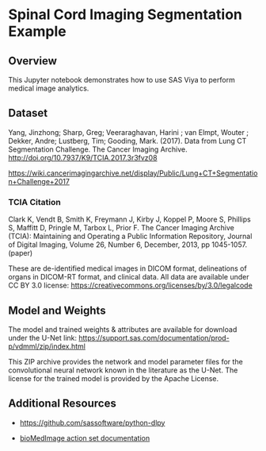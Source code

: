 # Spinal Cord Imaging Segmentation Example

## Overview

This Jupyter notebook demonstrates how to use SAS Viya to perform medical image
analytics.

## Dataset

Yang, Jinzhong; Sharp, Greg; Veeraraghavan, Harini ; van Elmpt, Wouter ; Dekker,
Andre; Lustberg, Tim; Gooding, Mark. (2017). Data from Lung CT Segmentation
Challenge. The Cancer Imaging Archive.
<http://doi.org/10.7937/K9/TCIA.2017.3r3fvz08>

<https://wiki.cancerimagingarchive.net/display/Public/Lung+CT+Segmentation+Challenge+2017>

### TCIA Citation

Clark K, Vendt B, Smith K, Freymann J, Kirby J, Koppel P, Moore S, Phillips S,
Maffitt D, Pringle M, Tarbox L, Prior F. The Cancer Imaging Archive (TCIA):
Maintaining and Operating a Public Information Repository, Journal of Digital
Imaging, Volume 26, Number 6, December, 2013, pp 1045-1057. (paper)

These are de-identified medical images in DICOM format, delineations of organs
in DICOM-RT format, and clinical data. All data are available under CC BY 3.0
license: <https://creativecommons.org/licenses/by/3.0/legalcode>

## Model and Weights

The model and trained weights & attributes are available for download under the
U-Net link: <https://support.sas.com/documentation/prod-p/vdmml/zip/index.html>

This ZIP archive provides the network and model parameter files for the
convolutional neural network known in the literature as the U-Net. The license
for the trained model is provided by the Apache License.

## Additional Resources

- <https://github.com/sassoftware/python-dlpy>

- [bioMedImage action set documentation](https://go.documentation.sas.com/?cdcId=pgmsascdc&cdcVersion=9.4_3.5&docsetId=casactml&docsetTarget=casactml_biomedimage_toc.htm&locale=en)
